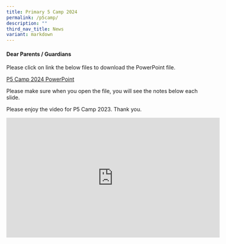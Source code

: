 ```yaml
---
title: Primary 5 Camp 2024
permalink: /p5camp/
description: ""
third_nav_title: News
variant: markdown
---
```

#### Dear Parents / Guardians 


Please click on link the below files to download the PowerPoint file.

[P5 Camp 2024 PowerPoint](https://docs.google.com/presentation/d/1WhX0RNNLvA5xZ-mGAhaUiYpIRjL3CfWe/edit?usp=sharing&amp;ouid=111948379564833238671&amp;rtpof=true&amp;sd=true)

Please make sure when you open the file, you will see the notes below each slide. 










Please enjoy the video for P5 Camp 2023. Thank you.
<iframe allowfullscreen="" allow="accelerometer; autoplay; clipboard-write; encrypted-media; gyroscope; picture-in-picture; web-share" frameborder="0" title="YouTube video player" src="https://www.youtube.com/embed/fpqdR8sV_jk?si=DmR0K4B-WKetadiz" height="315" width="560"></iframe>